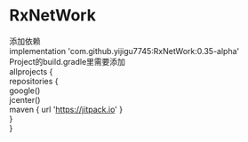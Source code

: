 # RxNetWork
添加依赖
<br>
implementation 'com.github.yijigu7745:RxNetWork:0.35-alpha'
<br>
Project的build.gradle里需要添加<br>
allprojects {<br>
repositories {<br>
google()<br>
jcenter()<br>
maven { url 'https://jitpack.io' }<br>
}<br>
}<br>
